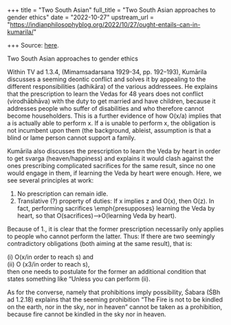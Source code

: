 +++
title = "Two South Asian"
full_title = "Two South Asian approaches to gender ethics"
date = "2022-10-27"
upstream_url = "https://indianphilosophyblog.org/2022/10/27/ought-entails-can-in-kumarila/"

+++
Source: [here](https://indianphilosophyblog.org/2022/10/27/ought-entails-can-in-kumarila/).

Two South Asian approaches to gender ethics

Within TV ad 1.3.4, (Mimamsadarsana 1929-34, pp. 192–193), Kumārila discusses a seeming deontic conflict and solves it by appealing to the different responsibilities (adhikāra) of the various addressees. He explains that the prescription to learn the Vedas for 48 years does not conflict (virodhābhāva) with the duty to get married and have children, because it addresses people who suffer of disabilities and who therefore cannot become householders. This is a further evidence of how O(x/a) implies that a is actually able to perform x. If a is unable to perform x, the obligation is not incumbent upon them (the background, ableist, assumption is that a blind or lame person cannot support a family.

Kumārila also discusses the prescription to learn the Veda by heart in order to get svarga (heaven/happiness) and explains it would clash against the ones prescribing complicated sacrifices for the same result, since no one would engage in them, if learning the Veda by heart were enough. Here, we see several principles at work:

1.  No prescription can remain idle.
2.  Translative (?) property of duties: If x implies z and O(x), then
    O(z). In fact, performing sacrifices \emph{presupposes} learning the
    Veda by heart, so that O(sacrifices)—\>O(learning Veda by heart).

Because of 1., it is clear that the former prescription necessarily only applies to people who cannot perform the latter. Thus: If there are two seemingly contradictory obligations (both aiming at the same result), that is:

\(i\) O(x/in order to reach s) and  
(ii) O (x3/in order to reach s),  
then one needs to postulate for the former an additional condition that states something like “Unless you can perform (ii).

As for the converse, namely that prohibitions imply possibility, Śabara (ŚBh ad 1.2.18) explains that the seeming prohibition “The Fire is not to be kindled on the earth, nor in the sky, nor in heaven” cannot be taken as a prohibition, because fire cannot be kindled in the sky nor in heaven.
